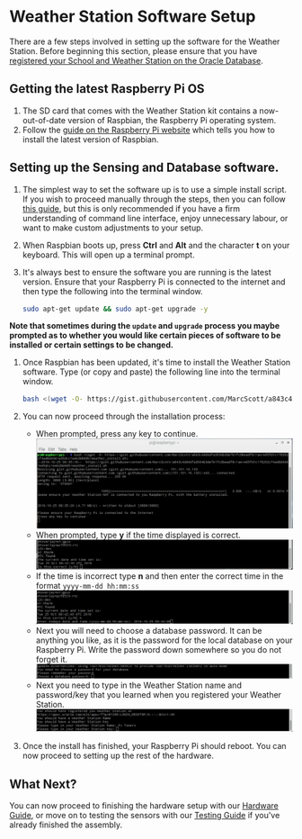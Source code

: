 # Weather Station Software Setup

There are a few steps involved in setting up the software for the Weather Station. Before beginning this section, please ensure that you have [registered your School and Weather Station on the Oracle Database](https://apex.oracle.com/pls/apex/f?p=81290:5:0::NO:::&tz=1:00).

## Getting the latest Raspberry Pi OS
1. The SD card that comes with the Weather Station kit contains a now-out-of-date version of Raspbian, the Raspberry Pi operating system.
1. Follow the [guide on the Raspberry Pi website](https://www.raspberrypi.org/learning/software-guide/) which tells you how to install the latest version of Raspbian.

## Setting up the Sensing and Database software.
1. The simplest way to set the software up is to use a simple install script. If you wish to proceed manually through the steps, then you can follow [this guide](), but this is only recommended if you have a firm understanding of command line interface, enjoy unnecessary labour, or want to make custom adjustments to your setup.

1. When Raspbian boots up, press **Ctrl** and **Alt** and the character **t** on your keyboard. This will open up a terminal prompt.

1. It's always best to ensure the software you are running is the latest version. Ensure that your Raspberry Pi is connected to the internet and then type the following into the terminal window.

   ```bash
   sudo apt-get update && sudo apt-get upgrade -y
   ```
   
  **Note that sometimes during the `update` and `upgrade` process you maybe prompted as to whether you would like certain pieces of software to be installed or certain settings to be changed.**
  
1. Once Raspbian has been updated, it's time to install the Weather Station software. Type (or copy and paste) the following line into the terminal window.

	```bash
	bash <(wget -O- https://gist.githubusercontent.com/MarcScott/a843c4dd4dfa3934b3de7b1fc0beadf8/raw/e65fd1c178202cf4ad8d4361ed5dcc1eeb2bb8d5/weather_install.sh)
	```

1. You can now proceed through the installation process:
    - When prompted, press any key to continue.
	![](images/install_01.png)
    - When prompted, type **y** if the time displayed is correct.
	![](images/install_02.png)
	- If the time is incorrect type **n** and then enter the correct time in the format `yyyy-mm-dd hh:mm:ss`
	![](images/install_03.png)
	- Next you will need to choose a database password. It can be anything you like, as it is the password for the local database on your Raspberry Pi. Write the password down somewhere so you do not forget it.
	![](images/install_04.png)
	- Next you need to type in the Weather Station name and password/key that you learned when you registered your Weather Station.
	![](images/install_05.png)
	
1. Once the install has finished, your Raspberry Pi should reboot. You can now proceed to setting up the rest of the hardware.

## What Next?
You can now proceed to finishing the hardware setup with our [Hardware Guide](build2.md), or move on to testing the sensors with our [Testing Guide](test.md) if you've already finished the assembly.
